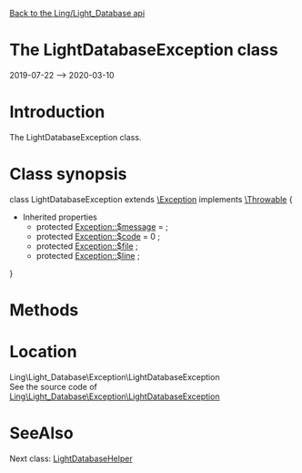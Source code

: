 [Back to the Ling/Light_Database api](https://github.com/lingtalfi/Light_Database/blob/master/doc/api/Ling/Light_Database.md)



The LightDatabaseException class
================
2019-07-22 --> 2020-03-10






Introduction
============

The LightDatabaseException class.



Class synopsis
==============


class <span class="pl-k">LightDatabaseException</span> extends [\Exception](http://php.net/manual/en/class.exception.php) implements [\Throwable](http://php.net/manual/en/class.throwable.php) {

- Inherited properties
    - protected  [Exception::$message](#property-message) =  ;
    - protected  [Exception::$code](#property-code) = 0 ;
    - protected  [Exception::$file](#property-file) ;
    - protected  [Exception::$line](#property-line) ;

}






Methods
==============






Location
=============
Ling\Light_Database\Exception\LightDatabaseException<br>
See the source code of [Ling\Light_Database\Exception\LightDatabaseException](https://github.com/lingtalfi/Light_Database/blob/master/Exception/LightDatabaseException.php)



SeeAlso
==============
Next class: [LightDatabaseHelper](https://github.com/lingtalfi/Light_Database/blob/master/doc/api/Ling/Light_Database/Helper/LightDatabaseHelper.md)<br>
